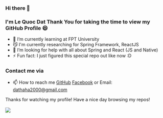 ### Hi there 👋
### I'm Le Quoc Dat Thank You for taking the time to view my GitHub Profile :smile: 
- 🌱 I’m currently learning at FPT University
- 😼 I'm currently researching for Spring Framework, ReactJS
- 🤔 I’m looking for help with all about Spring and React (JS and Native)
- ⚡ Fun fact: I just figured this special repo out like now :D
### Contact me via
- 📫 How to reach me [GitHub](https://github.com/dat0609) [Facebook](https://www.facebook.com/dat09.dz) or Email: dathaha2000@gmail.com

Thanks for watching my profile! Have a nice day browsing my repos! </br> </br>
![](https://komarev.com/ghpvc/?username=dat0609)
<!--
**dat0609/dat0609** is a ✨ _special_ ✨ repository because its `README.md` (this file) appears on your GitHub profile.

Here are some ideas to get you started:

- 🔭 I’m currently working on ...
- 🌱 I’m currently learning ...
- 👯 I’m looking to collaborate on ...
- 🤔 I’m looking for help with ...
- 💬 Ask me about ...
- 📫 How to reach me: ...
- 😄 Pronouns: ...
- ⚡ Fun fact: ...
-->
